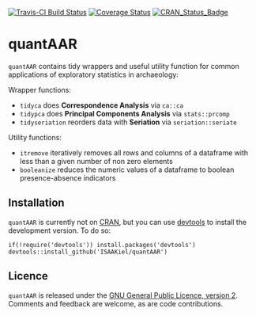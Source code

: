 [![Travis-CI Build Status](https://travis-ci.org/ISAAKiel/quantAAR.svg?branch=master)](https://travis-ci.org/ISAAKiel/quantAAR) [![Coverage Status](https://img.shields.io/codecov/c/github/ISAAKiel/quantAAR/master.svg)](https://codecov.io/github/ISAAKiel/quantAAR?branch=master) [![CRAN\_Status\_Badge](http://www.r-pkg.org/badges/version/quantAAR)](http://cran.r-project.org/package=quantAAR)

# quantAAR

`quantAAR` contains tidy wrappers and useful utility function for common applications of exploratory statistics in archaeology:

Wrapper functions:

- `tidyca` does **Correspondence Analysis** via `ca::ca`
- `tidypca` does **Principal Components Analysis** via `stats::prcomp`
- `tidyseriation` reorders data with **Seriation** via `seriation::seriate`

Utility functions:

- `itremove` iteratively removes all rows and columns of a dataframe with less than a given number of non zero elements
- `booleanize` reduces the numeric values of a dataframe to boolean presence-absence indicators

## Installation

`quantAAR` is currently not on [CRAN](http://cran.r-project.org/), but you can use [devtools](http://cran.r-project.org/web/packages/devtools/index.html) to install the development version. To do so:

    if(!require('devtools')) install.packages('devtools')
    devtools::install_github('ISAAKiel/quantAAR')

## Licence

`quantAAR` is released under the [GNU General Public Licence, version 2](http://www.r-project.org/Licenses/GPL-2). Comments and feedback are welcome, as are code contributions.
